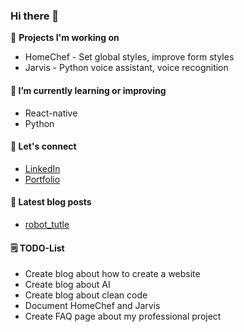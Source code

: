 ### Hi there 👋
🔭 **Projects I'm working on**
- HomeChef - Set global styles, improve form styles
- Jarvis - Python voice assistant, voice recognition 

#### 🌱 **I’m currently learning or improving**
- React-native
- Python

#### 💬 Let's connect
- [LinkedIn](https://www.linkedin.com/in/fran%C3%A7ois-chiv-982737182/)
- [Portfolio](https://francois-chiv.github.io)

#### 📝 Latest blog posts
- [robot_tutle](https://francois-chiv.github.io/projet1)

#### 🗒️ TODO-List
- Create blog about how to create a website
- Create blog about AI
- Create blog about clean code
- Document HomeChef and Jarvis
- Create FAQ page about my professional project
